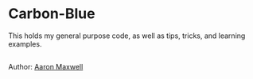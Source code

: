 # Carbon-Blue
This holds my general purpose code, as well as tips, tricks, and learning examples.

##
Author: [Aaron Maxwell](mailto:ajmax.85.AT.g-mail.com) 
